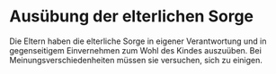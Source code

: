# Ausübung der elterlichen Sorge

Die Eltern haben die elterliche Sorge in eigener Verantwortung und in gegenseitigem Einvernehmen zum Wohl des Kindes auszuüben. Bei Meinungsverschiedenheiten müssen sie versuchen, sich zu einigen.